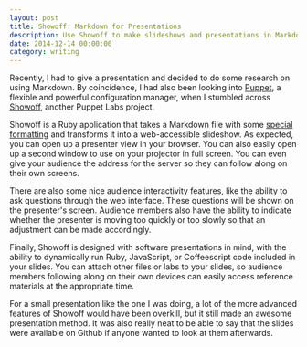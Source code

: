 ```yaml
---
layout: post
title: Showoff: Markdown for Presentations
description: Use Showoff to make slideshows and presentations in Markdown with awesome audience interactivity.
date: 2014-12-14 00:00:00
category: writing
---
```


Recently, I had to give a presentation and decided to do some research on using Markdown. By coincidence, I had also been looking into [Puppet](https://puppetlabs.com), a flexible and powerful configuration manager, when I stumbled across [Showoff](https://github.com/puppetlabs/showoff), another Puppet Labs project.

Showoff is a Ruby application that takes a Markdown file with some [special formatting](https://github.com/puppetlabs/showoff/blob/master/documentation/AUTHORING.rdoc) and transforms it into a web-accessible slideshow. As expected, you can open up a presenter view in your browser. You can also easily open up a second window to use on your projector in full screen. You can even give your audience the address for the server so they can follow along on their own screens.

There are also some nice audience interactivity features, like the ability to ask questions through the web interface. These questions will be shown on the presenter's screen. Audience members also have the ability to indicate whether the presenter is moving too quickly or too slowly so that an adjustment can be made accordingly.

Finally, Showoff is designed with software presentations in mind, with the ability to dynamically run Ruby, JavaScript, or Coffeescript code included in your slides. You can attach other files or labs to your slides, so audience members following along on their own devices can easily access reference materials at the appropriate time.

For a small presentation like the one I was doing, a lot of the more advanced features of Showoff would have been overkill, but it still made an awesome presentation method. It was also really neat to be able to say that the slides were available on Github if anyone wanted to look at them afterwards.
